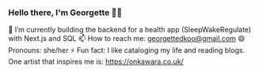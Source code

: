 ### Hello there, I'm Georgette 🧜‍♀️

🔭 I’m currently building the backend for a health app (SleepWakeRegulate) with Next.js and SQL
📫 How to reach me: georgettedkoo@gmail.com
😄 Pronouns: she/her
⚡ Fun fact: I like cataloging my life and reading blogs. One artist that inspires me is: https://onkawara.co.uk/ 
<!--
**gdkoo/gdkoo** is a ✨ _special_ ✨ repository because its `README.md` (this file) appears on your GitHub profile.

Here are some ideas to get you started:

- 🔭 I’m currently working on ...
- 🌱 I’m currently learning ...
- 👯 I’m looking to collaborate on ...
- 🤔 I’m looking for help with ...
- 💬 Ask me about ...
- 📫 How to reach me: ...
- 😄 Pronouns: ...
- ⚡ Fun fact: ...
-->
